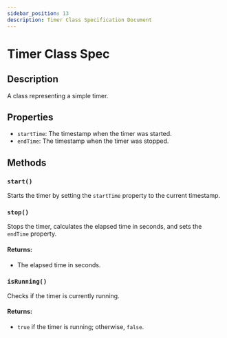 ```yaml
---
sidebar_position: 13
description: Timer Class Specification Document
---
```

Timer Class Spec
=============================


## Description

A class representing a simple timer.

## Properties

- `startTime`: The timestamp when the timer was started.
- `endTime`: The timestamp when the timer was stopped.

## Methods

### `start()`

Starts the timer by setting the `startTime` property to the current timestamp.

### `stop()`

Stops the timer, calculates the elapsed time in seconds, and sets the `endTime` property.

#### Returns:

- The elapsed time in seconds.

### `isRunning()`

Checks if the timer is currently running.

#### Returns:

- `true` if the timer is running; otherwise, `false`.

